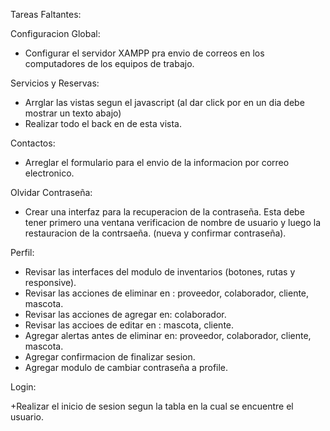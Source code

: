 Tareas Faltantes: 

Configuracion Global: 
  + Configurar el servidor XAMPP pra envio de correos en los computadores de los equipos de trabajo.

Servicios y Reservas: 
  + Arrglar las vistas segun el javascript (al dar click por en un dia debe mostrar un texto abajo)
  + Realizar todo el back en de esta vista.

Contactos: 
  + Arreglar el formulario para el envio de la informacion por correo electronico.

Olvidar Contraseña: 
  + Crear una interfaz para la recuperacion de la contraseña. Esta debe tener primero una ventana verificacion de nombre de usuario y luego la restauracion de la contrsaeña. (nueva y confirmar contraseña).

Perfil: 
  + Revisar las interfaces del modulo de inventarios (botones, rutas y responsive).
  + Revisar las acciones de eliminar en : proveedor, colaborador, cliente, mascota.
  + Revisar las acciones de agregar en: colaborador.
  + Revisar las accioes de editar en : mascota, cliente.
  + Agregar alertas antes de eliminar en: proveedor, colaborador, cliente, mascota.
  + Agregar confirmacion de finalizar sesion.
  + Agregar modulo de cambiar contraseña a profile.

Login: 
  
  +Realizar el inicio de sesion segun la tabla en la cual se encuentre el usuario. 
